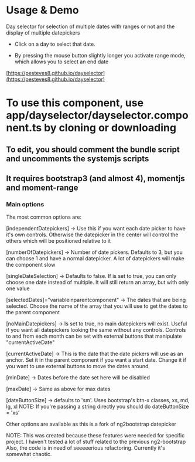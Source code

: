 # Usage & Demo

Day selector for selection of multiple dates with ranges or not and the display of multiple datepickers

- Click on a day to select that date.

- By pressing the mouse button slightly longer you activate range mode, which allows you to select an end date

[https://pesteves8.github.io/dayselector](https://pesteves8.github.io/dayselector)

# To use this component, use app/dayselector/dayselector.component.ts by cloning or downloading
## To edit, you should comment the bundle script and uncomments the systemjs scripts
## It requires bootstrap3 (and almost 4), momentjs and moment-range

### Main options

The most common options are:


 [independentDatepickers] -> Use this if you want each date picker to have it's own controls. Otherwise the datepicker in the center will control the others which will be positioned relative to it
 
 [numberOfDatepickers] -> Number of date pickers. Defaults to 3, but you can choose 1 and have a normal datepicker. A lot of datepickers will make the component slow
 
 [singleDateSelection] -> Defaults to false. If is set to true, you can only choose one date instead of multiple. It will still return an array, but with only one value
 
 [selectedDates]="variableinparentcomponent" -> The dates that are being selected. Choose the name of the array that you will use to get the dates to the parent component
 
 [noMainDatepickers] -> Is set to true, no main datepickers will exist. Useful if you want all datepickers looking the same without any controls. Controls to and from each month can be set with
                        external buttons that manipulate "currentActiveDate"
 
 [currentActiveDate] -> This is the date that the date pickers will use as an anchor. Set it in the parent component if you want a start date. Change it if you want to use external buttons to move the dates around

 [minDate] -> Dates before the date set here will be disabled

 [maxDate] -> Same as above for max dates

 [dateButtonSize] -> defaults to 'sm'. Uses bootstrap's btn-x classes, xs, md, lg, xl
                     NOTE: If you're passing a string directly you should do dateButtonSize = 'xs'

 Other options are available as this is a fork of ng2bootstrap datepicker
 

 NOTE: This was created because these features were needed for specific project. I haven't tested a lot of stuff related to the previous ng2-bootstrap
       Also, the code is in need of seeeeerious refactoring. Currently it's somewhat chaotic.



